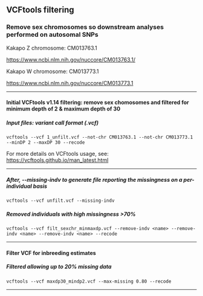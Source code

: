## VCFtools filtering

### Remove sex chromosomes so downstream analyses performed on autosomal SNPs

Kakapo Z chromosome: CM013763.1

https://www.ncbi.nlm.nih.gov/nuccore/CM013763.1/

Kakapo W chromosome: CM013773.1

https://www.ncbi.nlm.nih.gov/nuccore/CM013773.1

***

#### Initial VCFtools v1.14 filtering: remove sex chomosomes and filtered for minimum depth of 2 & maximum depth of 30
##### Input files: variant call format (.vcf)

`vcftools --vcf 1_unfilt.vcf --not-chr CM013763.1 --not-chr CM013773.1 --minDP 2 --maxDP 30 --recode`

For more details on VCFtools usage, see:
https://vcftools.github.io/man_latest.html

***

##### After, --missing-indv to generate file reporting the missingness on a per-individual basis

`vcftools --vcf unfilt.vcf --missing-indv`

##### Removed individuals with high missingness >70%

`vcftools --vcf filt_sexchr_minmaxdp.vcf --remove-indv <name> --remove-indv <name> --remove-indv <name> --recode`

***

#### Filter VCF for inbreeding estimates 
##### Filtered allowing up to 20% missing data

`vcftools --vcf maxdp30_mindp2.vcf --max-missing 0.80 --recode`

***
